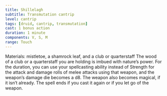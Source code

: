 ```yaml
---
title: Shillelagh
subtitle: Transmutation cantrip
level: cantrip
tags: [druid, cantrip, transmutation]
cast: 1 bonus action
duration: 1 minute
components: V, S, M
range: Touch
---
```

Materials: mistletoe, a shamrock leaf, and a club or quarterstaff
The wood of a club or a quarterstaff you are holding is imbued with nature’s power. For the duration, you can use your spellcasting ability instead of Strength for the attack and damage rolls of melee attacks using that weapon, and the weapon’s damage die becomes a d8. The weapon also becomes magical, if it isn’t already. The spell ends if you cast it again or if you let go of the weapon.
